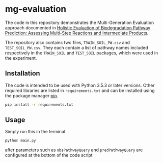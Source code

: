 # mg-evaluation

The code in this repository demonstrates the Multi-Generation Evaluation approach documented in [Holistic Evaluation of Biodegradation Pathway Prediction: Assessing Multi-Step Reactions and Intermediate Products](https://chemrxiv.org/articles/preprint/Holistic_Evaluation_of_Biodegradation_Pathway_Prediction_Assessing_Multi-Step_Reactions_and_Intermediate_Products/14315963).

The repository also contains two files, `TRAIN_SOIL_PW.csv` and `TEST_SOIL_PW.csv`. They each contain a list of pathway names included respectively in the `TRAIN_SOIL` and `TEST_SOIL` packages, which were used in the experiment. 

## Installation

The code is intended to be used with Python 3.5.3 or later versions. Other required libraries are listed in `requirements.txt` and can be installed using the package manager [pip](https://pip.pypa.io/en/stable/).

```bash
pip install -r requirements.txt
```

## Usage

Simply run this in the terminal

```bash
python main.py
```
after parameters such as `obsPathwayQuery` and `predPathwayQuery` are configured at the bottom of the code script